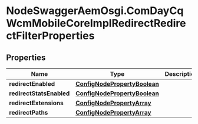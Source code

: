 # NodeSwaggerAemOsgi.ComDayCqWcmMobileCoreImplRedirectRedirectFilterProperties

## Properties
Name | Type | Description | Notes
------------ | ------------- | ------------- | -------------
**redirectEnabled** | [**ConfigNodePropertyBoolean**](ConfigNodePropertyBoolean.md) |  | [optional] 
**redirectStatsEnabled** | [**ConfigNodePropertyBoolean**](ConfigNodePropertyBoolean.md) |  | [optional] 
**redirectExtensions** | [**ConfigNodePropertyArray**](ConfigNodePropertyArray.md) |  | [optional] 
**redirectPaths** | [**ConfigNodePropertyArray**](ConfigNodePropertyArray.md) |  | [optional] 


